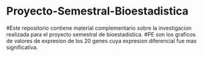 # Proyecto-Semestral-Bioestadistica

#Este repositorio contiene material complementario sobre la investigacion realizada para el proyecto semestral de bioestadistica. 
#PE son los graficos de valores de expresion de los 20 genes cuya expresion diferencial fue mas significativa.
